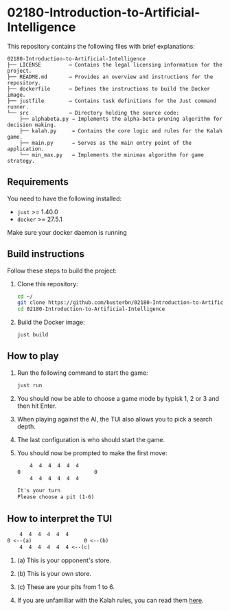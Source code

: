 # 02180-Introduction-to-Artificial-Intelligence

This repository contains the following files with brief explanations:

```
02180-Introduction-to-Artificial-Intelligence
├── LICENSE         → Contains the legal licensing information for the project.
├── README.md       → Provides an overview and instructions for the repository.
├── dockerfile      → Defines the instructions to build the Docker image.
├── justfile        → Contains task definitions for the Just command runner.
└── src             → Directory holding the source code:
    ├── alphabeta.py → Implements the alpha-beta pruning algorithm for decision making.
    ├── kalah.py     → Contains the core logic and rules for the Kalah game.
    ├── main.py      → Serves as the main entry point of the application.
    └── min_max.py   → Implements the minimax algorithm for game strategy.
```

## Requirements
You need to have the following installed:
- `just`    >= 1.40.0
- `docker`  >= 27.5.1

Make sure your docker daemon is running

## Build instructions

Follow these steps to build the project:

1. Clone this repository:
    ```bash
    cd ~/
    git clone https://github.com/busterbn/02180-Introduction-to-Artificial-Intelligence.git
    cd 02180-Introduction-to-Artificial-Intelligence
    ```

2. Build the Docker image:
    ```bash
    just build
    ```

## How to play
1. Run the following command to start the game:
    ```zsh
    just run
    ```

2. You should now be able to choose a game mode by typisk 1, 2 or 3 and then hit Enter.

3. When playing against the AI, the TUI also allows you to pick a search depth.

4. The last configuration is who should start the game.

5. You should now be prompted to make the first move:
    ```txt
        4  4  4  4  4  4 
    0                        0
        4  4  4  4  4  4 

    It's your turn
    Please choose a pit (1-6)
    ```

## How to interpret the TUI
```txt
    4  4  4  4  4  4 
0 <--(a)                 0 <--(b)
    4  4  4  4  4  4 <--(c)
```
1. (a) This is your opponent's store.
2. (b) This is your own store.
3. (c) These are your pits from 1 to 6.

4. If you are unfamiliar with the Kalah rules, you can read them [here](https://www.rose-hulman.edu/class/cs/archive/other-old/archive/winter99/kalah/KalahRules.html).
